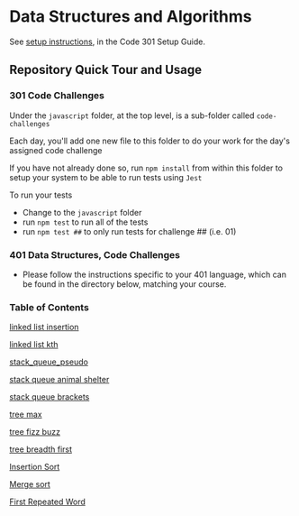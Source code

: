 # Data Structures and Algorithms

See [setup instructions](https://codefellows.github.io/setup-guide/code-301/3-code-challenges), in the Code 301 Setup Guide.

## Repository Quick Tour and Usage

### 301 Code Challenges

Under the `javascript` folder, at the top level, is a sub-folder called `code-challenges`

Each day, you'll add one new file to this folder to do your work for the day's assigned code challenge

If you have not already done so, run `npm install` from within this folder to setup your system to be able to run tests using `Jest`

To run your tests

- Change to the `javascript` folder
- run `npm test` to run all of the tests
- run `npm test ##` to only run tests for challenge ## (i.e. 01)

### 401 Data Structures, Code Challenges

- Please follow the instructions specific to your 401 language, which can be found in the directory below, matching your course.



### Table of Contents

[linked list insertion](python/docs/linked_list_insertions/README.md)

[linked list kth](python/docs/linked_list_kth/README.md)

[stack_queue_pseudo](python/docs/stack_queue_pseudo/README.md)

[stack queue animal shelter](python/docs/stack_queue_animal_shelter/README.md)

[stack queue brackets](python/docs/stack_queue_brackets/README.md)

[tree max](python/docs/tree_max/README.md)

[tree fizz buzz](python/docs/tree_fizz_buzz/README.md)

[tree breadth first](python/docs/tree_breadth_first/README.md)

[Insertion Sort](sorting/insertion/README.md)

[Merge sort](sorting/merge/README.md)

[First Repeated Word](python/docs/hashtable_repeated_word/README.md)

